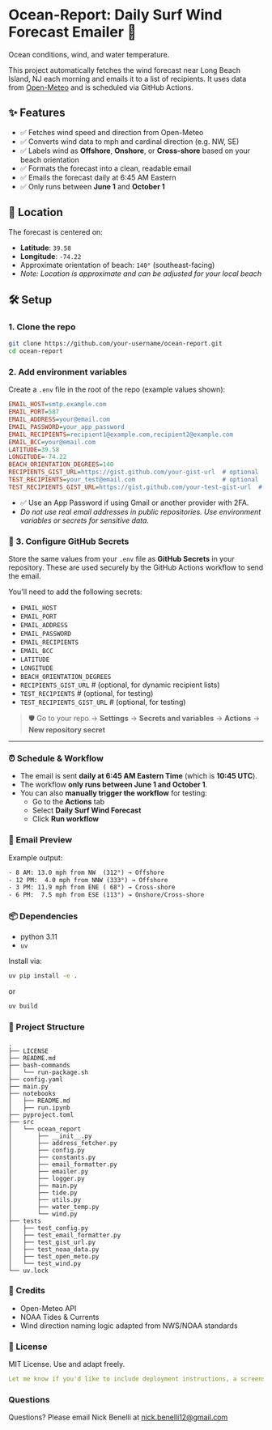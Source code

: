 # Ocean-Report: Daily Surf Wind Forecast Emailer 🌊

Ocean conditions, wind, and water temperature.

This project automatically fetches the wind forecast near Long Beach Island, NJ each morning and emails it to a list of recipients. It uses data from [Open-Meteo](https://open-meteo.com/) and is scheduled via GitHub Actions.

## ✨ Features

- ✅ Fetches wind speed and direction from Open-Meteo
- ✅ Converts wind data to mph and cardinal direction (e.g. NW, SE)
- ✅ Labels wind as **Offshore**, **Onshore**, or **Cross-shore** based on your beach orientation
- ✅ Formats the forecast into a clean, readable email
- ✅ Emails the forecast daily at 6:45 AM Eastern
- ✅ Only runs between **June 1** and **October 1**

## 📍 Location

The forecast is centered on:

- **Latitude**: `39.58`
- **Longitude**: `-74.22`
- Approximate orientation of beach: `140°` (southeast-facing)
- _Note: Location is approximate and can be adjusted for your local beach_

## 🛠️ Setup

### 1. Clone the repo

```bash
git clone https://github.com/your-username/ocean-report.git
cd ocean-report
```

### 2. Add environment variables

Create a `.env` file in the root of the repo (example values shown):

```ini
EMAIL_HOST=smtp.example.com
EMAIL_PORT=587
EMAIL_ADDRESS=your@email.com
EMAIL_PASSWORD=your_app_password
EMAIL_RECIPIENTS=recipient1@example.com,recipient2@example.com
EMAIL_BCC=your@email.com
LATITUDE=39.58
LONGITUDE=-74.22
BEACH_ORIENTATION_DEGREES=140
RECIPIENTS_GIST_URL=https://gist.github.com/your-gist-url  # optional
TEST_RECIPIENTS=your_test@email.com                        # optional
TEST_RECIPIENTS_GIST_URL=https://gist.github.com/your-test-gist-url  # optional
```

- ✅ Use an App Password if using Gmail or another provider with 2FA.
- _Do not use real email addresses in public repositories. Use environment variables or secrets for sensitive data._

### 🔐 3. Configure GitHub Secrets

Store the same values from your `.env` file as **GitHub Secrets** in your repository. These are used securely by the GitHub Actions workflow to send the email.

You'll need to add the following secrets:

- `EMAIL_HOST`
- `EMAIL_PORT`
- `EMAIL_ADDRESS`
- `EMAIL_PASSWORD`
- `EMAIL_RECIPIENTS`
- `EMAIL_BCC`
- `LATITUDE`
- `LONGITUDE`
- `BEACH_ORIENTATION_DEGREES`
- `RECIPIENTS_GIST_URL` # (optional, for dynamic recipient lists)
- `TEST_RECIPIENTS` # (optional, for testing)
- `TEST_RECIPIENTS_GIST_URL` # (optional, for testing)

> 🛡️ Go to your repo → **Settings** → **Secrets and variables** → **Actions** → **New repository secret**

---

### ⏰ Schedule & Workflow

- The email is sent **daily at 6:45 AM Eastern Time** (which is **10:45 UTC**).
- The workflow **only runs between June 1 and October 1**.
- You can also **manually trigger the workflow** for testing:
  - Go to the **Actions** tab
  - Select **Daily Surf Wind Forecast**
  - Click **Run workflow**

### 📨 Email Preview

Example output:

```txt
- 8 AM: 13.0 mph from NW  (312°) → Offshore
- 12 PM:  4.0 mph from NNW (333°) → Offshore
- 3 PM: 11.9 mph from ENE ( 68°) → Cross-shore
- 6 PM:  7.5 mph from ESE (113°) → Onshore/Cross-shore

```

### 📦 Dependencies

- python 3.11
- `uv`

Install via:

```bash
uv pip install -e .
```

or

```bash
uv build
```

### 📂 Project Structure

```pgsql
.
├── LICENSE
├── README.md
├── bash-commands
│   └── run-package.sh
├── config.yaml
├── main.py
├── notebooks
│   ├── README.md
│   ├── run.ipynb
├── pyproject.toml
├── src
│   └── ocean_report
│       ├── __init__.py
│       ├── address_fetcher.py
│       ├── config.py
│       ├── constants.py
│       ├── email_formatter.py
│       ├── emailer.py
│       ├── logger.py
│       ├── main.py
│       ├── tide.py
│       ├── utils.py
│       ├── water_temp.py
│       └── wind.py
├── tests
│   ├── test_config.py
│   ├── test_email_formatter.py
│   ├── test_gist_url.py
│   ├── test_noaa_data.py
│   ├── test_open_meto.py
│   └── test_wind.py
└── uv.lock

```

### 🙏 Credits

- Open-Meteo API
- NOAA Tides & Currents
- Wind direction naming logic adapted from NWS/NOAA standards

### 🧼 License

MIT License. Use and adapt freely.

```yaml
Let me know if you'd like to include deployment instructions, a screenshots section, or a badge for GitHub Actions status.
```

### Questions

Questions? Please email Nick Benelli at [nick.benelli12@gmail.com](mailto:nick.benelli12@gmail.com)
